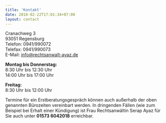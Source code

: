```yaml
---
title: 'Kontakt'
date: 2018-02-22T17:01:34+07:00
layout: contact
---
```


Cranachweg 3  
93051 Regensburg  
Telefon: 0941/990072  
Telefax: 0941/990073  
E-Mail: [info@rechtsanwalt-ayaz.de](mailto:info@rechtsanwalt-ayaz.de)

**Montag bis Donnerstag:**  
8:30 Uhr bis 12:30 Uhr  
14:00 Uhr bis 17:00 Uhr  

**Freitag:**  
8:30 Uhr bis 12:00 Uhr  

Termine für ein Erstberatungsgespräch können auch außerhalb der oben genannten Bürozeiten vereinbart werden.
In dringenden Fällen (wie zum Beispiel bei Erhalt einer Kündigung) ist Frau Rechtsanwältin Serap Ayaz für Sie auch unter **01573 6042018** erreichbar.